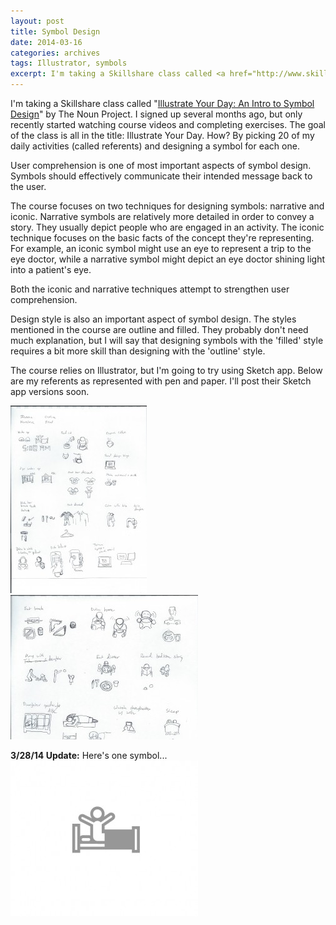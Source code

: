 ```yaml
---
layout: post
title: Symbol Design
date: 2014-03-16
categories: archives
tags: Illustrator, symbols
excerpt: I'm taking a Skillshare class called <a href="http://www.skillshare.com/classes/design/Illustrate-Your-Day-An-Intro-to-Symbol-Design/2090276120">Illustrate Your Day An Intro to Symbol Design</a> by The Noun Project.
---
```


<p>I'm taking a Skillshare class called "<a href="http://www.skillshare.com/classes/design/Illustrate-Your-Day-An-Intro-to-Symbol-Design/2090276120">Illustrate Your Day: An Intro to Symbol Design</a>" by The Noun Project. I signed up several months ago, but only recently started watching course videos and completing exercises. The goal of the class is all in the title: Illustrate Your Day. How? By picking 20 of my daily activities (called referents) and designing a symbol for each one. </p>
<p>User comprehension is one of most important aspects of symbol design. Symbols should effectively communicate their intended message back to the user.</p>
<p>The course focuses on two techniques for designing symbols: narrative and iconic. Narrative symbols are relatively more detailed in order to convey a story. They usually depict people who are engaged in an activity. The iconic technique focuses on the basic facts of the concept they're representing. For example, an iconic symbol might use an eye to represent a trip to the eye doctor, while a narrative symbol might depict an eye doctor shining light into a patient's eye. </p>
<p>Both the iconic and narrative techniques attempt to strengthen user comprehension.</p>
<p>Design style is also an important aspect of symbol design. The styles mentioned in the course are outline and filled. They probably don't need much explanation, but I will say that designing symbols with the 'filled' style requires a bit more skill than designing with the 'outline' style. </p>
<p>The course relies on Illustrator, but I'm going to try using Sketch app. Below are my referents as represented with pen and paper. I'll post their Sketch app versions soon.</p>
<p><a href="/assets/uploads/2014/03/my-day-1.jpeg"><img src="/assets/uploads/2014/03/my-day-1-218x300.jpeg" alt="my-day-1" width="218" height="300" class="aligncenter size-medium wp-image-819" /></a><br />
<a href="/assets/uploads/2014/03/my-day-2-e1394940530633.jpeg"><img src="/assets/uploads/2014/03/my-day-2-e1394940530633-300x231.jpeg" alt="my-day-2" width="300" height="231" class="aligncenter size-medium wp-image-818" /></a></p>
<p><strong>3/28/14 Update:</strong> Here's one symbol...<br />
<a href="/assets/uploads/2014/03/my-symbols_sketch.jpg"><img src="/assets/uploads/2014/03/my-symbols_sketch-300x249.jpg" alt="my-symbols_sketch" width="300" height="249" class="aligncenter size-medium wp-image-824" /></a></p>
